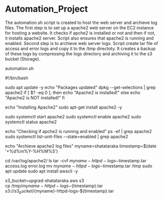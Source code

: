 # Automation_Project
The automation.sh script is created to host the web server and archieve log files.
The first step is to set up a apache2 web server on the EC2 instance for hosting a website.
It checks if apche2 is installed or not and then if not, it installs apache2 server. Script also ensures that apache2 is running and enabled.
Second step is to archieve web server logs. Script create tar file of access and error logs and copy it to the /tmp directoty.
It creates a backup of these logs by compressing the logs directory and archiving it to the s3 bucket (Storage).

automation.sh

#!/bin/bash

sudo apt update -y
echo "Packages updated"
dpkg --get-selections | grep apache2
if [ $? -eq 0 ]; then
    echo "Apache2 is installed!"
else
    echo "Apache2 is NOT installed!"
fi

echo "Installing Apache2"
sudo apt-get install apache2 -y

sudo systemctl start apache2
sudo systemctl enable apache2
sudo systemctl status apache2

echo "Checking if apche2 is running and enabled"
ps -ef | grep apache2
sudo systemctl list-unit-files --state=enabled | grep apache2

echo "Archieve apache2 log files"
myname=shatataraka
timestamp=$(date '+%d%m%Y-%H%M%S')

cd /var/log/apache2/
ls
tar -cvf $myname-httpd-logs-$timestamp.tar access.log error.log
mv $myname-httpd-logs-$timestamp.tar /tmp
sudo apt update
sudo apt install awscli -y

s3_bucket=upgrad-shatataraka
aws s3 \
cp /tmp/${myname}-httpd-logs-${timestamp}.tar \
s3://${s3_bucket}/${myname}-httpd-logs-${timestamp}.tar
